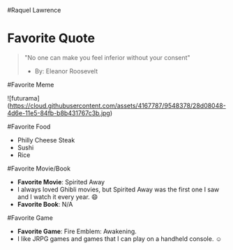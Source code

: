 #Raquel Lawrence


# Favorite Quote
> "No one can make you feel inferior without your consent"
> - By: Eleanor Roosevelt

#Favorite Meme

![futurama] (https://cloud.githubusercontent.com/assets/4167787/9548378/28d08048-4d6e-11e5-84fb-b8b431767c3b.jpg)


#Favorite Food
 * Philly Cheese Steak
 * Sushi 
 * Rice 
 
#Favorite Movie/Book
 * **Favorite Movie**: Spirited Away
 * I always loved Ghibli movies, but Spirited Away was the first one I saw and I watch it every year. :smile:
 * **Favorite Book**: N/A

#Favorite Game
 * **Favorite Game**: Fire Emblem: Awakening.  
 * I like JRPG games and games that I can play on a handheld console. :relaxed:

